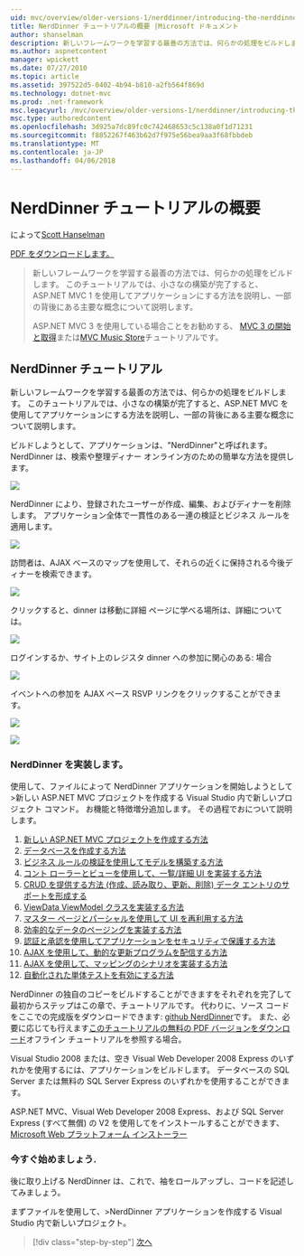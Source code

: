 ```yaml
---
uid: mvc/overview/older-versions-1/nerddinner/introducing-the-nerddinner-tutorial
title: NerdDinner チュートリアルの概要 |Microsoft ドキュメント
author: shanselman
description: 新しいフレームワークを学習する最善の方法では、何らかの処理をビルドします。 このチュートリアルで ASP.NE を使用するサイズは小さいが完了すると、アプリケーションを構築する方法について説明しています.
ms.author: aspnetcontent
manager: wpickett
ms.date: 07/27/2010
ms.topic: article
ms.assetid: 397522d5-0402-4b94-b810-a2fb564f869d
ms.technology: dotnet-mvc
ms.prod: .net-framework
msc.legacyurl: /mvc/overview/older-versions-1/nerddinner/introducing-the-nerddinner-tutorial
msc.type: authoredcontent
ms.openlocfilehash: 3d925a7dc89fc0c742468653c5c138a0f1d71231
ms.sourcegitcommit: f8852267f463b62d7f975e56bea9aa3f68fbbdeb
ms.translationtype: MT
ms.contentlocale: ja-JP
ms.lasthandoff: 04/06/2018
---
```

<a name="introducing-the-nerddinner-tutorial"></a>NerdDinner チュートリアルの概要
====================
によって[Scott Hanselman](https://github.com/shanselman)

[PDF をダウンロードします。](http://aspnetmvcbook.s3.amazonaws.com/aspnetmvc-nerdinner_v1.pdf)

> 新しいフレームワークを学習する最善の方法では、何らかの処理をビルドします。 このチュートリアルでは、小さなの構築が完了すると、ASP.NET MVC 1 を使用してアプリケーションにする方法を説明し、一部の背後にある主要な概念について説明します。
> 
> ASP.NET MVC 3 を使用している場合ことをお勧めする、 [MVC 3 の開始と取得](../../older-versions/getting-started-with-aspnet-mvc3/cs/intro-to-aspnet-mvc-3.md)または[MVC Music Store](../../older-versions/mvc-music-store/mvc-music-store-part-1.md)チュートリアルです。


## <a name="nerddinner-tutorial"></a>NerdDinner チュートリアル

新しいフレームワークを学習する最善の方法では、何らかの処理をビルドします。 このチュートリアルでは、小さなの構築が完了すると、ASP.NET MVC を使用してアプリケーションにする方法を説明し、一部の背後にある主要な概念について説明します。

ビルドしようとして、アプリケーションは、"NerdDinner"と呼ばれます。 NerdDinner は、検索や整理ディナー オンライン方のための簡単な方法を提供します。

![](introducing-the-nerddinner-tutorial/_static/image1.png)

NerdDinner により、登録されたユーザーが作成、編集、およびディナーを削除します。 アプリケーション全体で一貫性のある一連の検証とビジネス ルールを適用します。

![](introducing-the-nerddinner-tutorial/_static/image2.png)

訪問者は、AJAX ベースのマップを使用して、それらの近くに保持される今後ディナーを検索できます。

![](introducing-the-nerddinner-tutorial/_static/image3.png)

クリックすると、dinner は移動に詳細 ページに学べる場所は、詳細については。

![](introducing-the-nerddinner-tutorial/_static/image4.png)

ログインするか、サイト上のレジスタ dinner への参加に関心のある: 場合

![](introducing-the-nerddinner-tutorial/_static/image5.png)

イベントへの参加を AJAX ベース RSVP リンクをクリックすることができます。

![](introducing-the-nerddinner-tutorial/_static/image6.png)

![](introducing-the-nerddinner-tutorial/_static/image7.png)

### <a name="implementing-nerddinner"></a>NerdDinner を実装します。

使用して、ファイルによって NerdDinner アプリケーションを開始しようとして&gt;新しい ASP.NET MVC プロジェクトを作成する Visual Studio 内で新しいプロジェクト コマンド。 お機能と特徴増分追加します。 その過程でおについて説明します。

1. [新しい ASP.NET MVC プロジェクトを作成する方法](# "新しい ASP.NET MVC プロジェクトを作成します。")
2. [データベースを作成する方法](# "データベースを作成します。")
3. [ビジネス ルールの検証を使用してモデルを構築する方法](# "ビジネス ルールの検証とモデルの構築")
4. [コント ローラーとビューを使用して、一覧/詳細 UI を実装する方法](# "一覧と詳細の UI を実装するを使用してコント ローラーとビュー")
5. [CRUD を提供する方法 (作成、読み取り、更新、削除) データ エントリのサポートを形成する](# "提供 CRUD (Create、Read、Update、Delete) データ形式のエントリをサポート")
6. [ViewData ViewModel クラスを実装する方法](# "ViewData の使用と ViewModel クラスの実装")
7. [マスター ページとパーシャルを使用して UI を再利用する方法](# "マスター ページを使用して UI を再利用とパーシャル")
8. [効率的なデータのページングを実装する方法](# "実装効率的なデータ ページング")
9. [認証と承認を使用してアプリケーションをセキュリティで保護する方法](# "セキュリティで保護されたアプリケーションを使用して認証と承認")
10. [AJAX を使用して、動的な更新プログラムを配信する方法](# "動的な更新プログラムを配信する AJAX を使用します。")
11. [AJAX を使用して、マッピングのシナリオを実装する方法](# "マッピング シナリオの実装を使用して AJAX")
12. [自動化された単体テストを有効にする方法](# "自動化された単体テストを有効にします。")

NerdDinner の独自のコピーをビルドすることができますをそれぞれを完了して最初からステップはこの章で、チュートリアルです。 代わりに、ソース コードをここでの完成版をダウンロードできます: [github NerdDinner](https://github.com/AspNetMVPSamples/NerdDinner)です。 また、必要に応じても行えます[このチュートリアルの無料の PDF バージョンをダウンロード](http://aspnetmvcbook.s3.amazonaws.com/aspnetmvc-nerdinner_v1.pdf)オフライン チュートリアルを参照する場合。

Visual Studio 2008 または、空き Visual Web Developer 2008 Express のいずれかを使用するには、アプリケーションをビルドします。 データベースの SQL Server または無料の SQL Server Express のいずれかを使用することができます。

ASP.NET MVC、Visual Web Developer 2008 Express、および SQL Server Express (すべて無償) の V2 を使用してをインストールすることができます、 [Microsoft Web プラットフォーム インストーラー](https://www.microsoft.com/web/downloads/platform.aspx)

### <a name="now-lets-get-started"></a>今すぐ始めましょう.

後に取り上げる NerdDinner は、これで、袖をロールアップし、コードを記述してみましょう。

まずファイルを使用して、&gt;NerdDinner アプリケーションを作成する Visual Studio 内で新しいプロジェクト。

> [!div class="step-by-step"]
> [次へ](create-a-new-aspnet-mvc-project.md)
